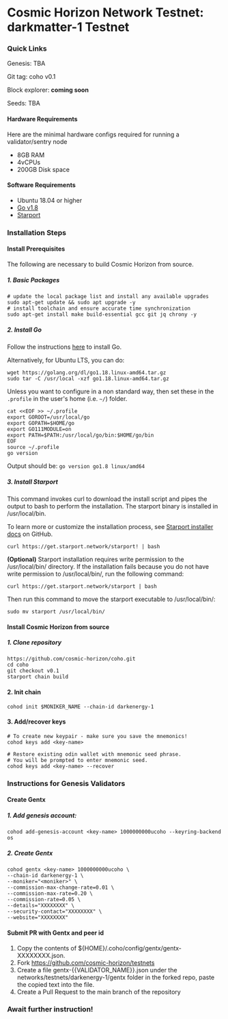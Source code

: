 # Cosmic Horizon Network Testnet: darkmatter-1 Testnet

### Quick Links
Genesis: TBA

Git tag: coho v0.1

Block explorer: **coming soon**

Seeds: TBA

#### Hardware Requirements
Here are the minimal hardware configs required for running a validator/sentry node
 - 8GB RAM
 - 4vCPUs
 - 200GB Disk space

#### Software Requirements
- Ubuntu 18.04 or higher
- [Go v1.8](https://golang.org/doc/install)
- [Starport](https://docs.starport.network/guide/install.html)

### Installation Steps

#### Install Prerequisites

The following are necessary to build Cosmic Horizon from source. 

##### 1. Basic Packages
```bash:
# update the local package list and install any available upgrades 
sudo apt-get update && sudo apt upgrade -y 
# install toolchain and ensure accurate time synchronization 
sudo apt-get install make build-essential gcc git jq chrony -y
```

##### 2. Install Go
Follow the instructions [here](https://golang.org/doc/install) to install Go.

Alternatively, for Ubuntu LTS, you can do:
```bash:
wget https://golang.org/dl/go1.18.linux-amd64.tar.gz
sudo tar -C /usr/local -xzf go1.18.linux-amd64.tar.gz
```

Unless you want to configure in a non standard way, then set these in the `.profile` in the user's home (i.e. `~/`) folder.

```bash:
cat <<EOF >> ~/.profile
export GOROOT=/usr/local/go
export GOPATH=$HOME/go
export GO111MODULE=on
export PATH=$PATH:/usr/local/go/bin:$HOME/go/bin
EOF
source ~/.profile
go version
```
Output should be: `go version go1.8 linux/amd64`

##### 3. Install Starport
This command invokes curl to download the install script and pipes the output to bash to perform the installation. The starport binary is installed in /usr/local/bin.

To learn more or customize the installation process, see [Starport installer docs](https://github.com/allinbits/starport-installer) on GitHub.

```
curl https://get.starport.network/starport! | bash
```

**(Optional)**
Starport installation requires write permission to the /usr/local/bin/ directory. If the installation fails because you do not have write permission to /usr/local/bin/, run the following command:

```
curl https://get.starport.network/starport | bash
```
Then run this command to move the starport executable to /usr/local/bin/:
```
sudo mv starport /usr/local/bin/
```

#### Install Cosmic Horizon from source

##### 1. Clone repository
```bash:
https://github.com/cosmic-horizon/coho.git
cd coho
git checkout v0.1
starport chain build
```

#### 2. Init chain
```bash:
cohod init $MONIKER_NAME --chain-id darkenergy-1
```

#### 3. Add/recover keys
```bash:
# To create new keypair - make sure you save the mnemonics!
cohod keys add <key-name> 

# Restore existing odin wallet with mnemonic seed phrase. 
# You will be prompted to enter mnemonic seed. 
cohod keys add <key-name> --recover
```

### Instructions for Genesis Validators

#### Create Gentx

##### 1. Add genesis account:
```
cohod add-genesis-account <key-name> 1000000000ucoho --keyring-backend os
```

##### 2. Create Gentx
```
cohod gentx <key-name> 1000000000ucoho \
--chain-id darkenergy-1 \
--moniker="<moniker>" \
--commission-max-change-rate=0.01 \
--commission-max-rate=0.20 \
--commission-rate=0.05 \
--details="XXXXXXXX" \
--security-contact="XXXXXXXX" \
--website="XXXXXXXX"
```

#### Submit PR with Gentx and peer id
1. Copy the contents of ${HOME}/.coho/config/gentx/gentx-XXXXXXXX.json.
2. Fork https://github.com/cosmic-horizon/testnets
3. Create a file gentx-{{VALIDATOR_NAME}}.json under the networks/testnets/darkenergy-1/gentx folder in the forked repo, paste the copied text into the file.
4. Create a Pull Request to the main branch of the repository

### Await further instruction!
